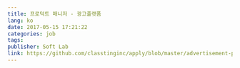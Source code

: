 ```yaml
---
title: 프로덕트 매니저 - 광고플랫폼
lang: ko
date: 2017-05-15 17:21:22
categories: job
tags:
publisher: Soft Lab
link: https://github.com/classtinginc/apply/blob/master/advertisement-pm.md
---
```

